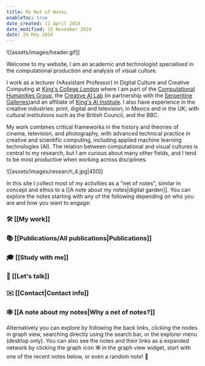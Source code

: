 ```yaml
---
title: My Net of Notes
enableToc: true
date_created: 11 April 2024
date_modified: 15 November 2024
date: 29 May 2024
---
```

![[assets/images/header.gif]]

Welcome to my website, I am an academic and technologist specialised in the computational production and analysis of visual culture.

I work as a lecturer (≈Assistant Professor) in Digital Culture and Creative Computing at [King's College London](https://www.kcl.ac.uk/people/daniel-chavez-heras)  where I am part of the [Computational Humanities Group](https://www.kcl.ac.uk/research/computational-humanities-research-group), the [Creative AI Lab](https://creative-ai.org/info) (in partnership with the [Serpentine Galleries](https://www.serpentinegalleries.org/))and an affiliate of [King's AI Institute](https://www.kcl.ac.uk/ai). I also have experience in the creative industries: print, digital and television; in Mexico and in the UK; with cultural institutions such as the British Council, and the BBC.

My work combines critical frameworks in the history and theories of cinema, television, and photography, with advanced technical practice in creative and scientific computing, including applied machine learning technologies (AI). The relation between computational and visual cultures is central to my research, but I am curious about many other fields, and I tend to be most productive when working across disciplines.

![[assets/images/research_4.jpg|450]]

In this site I collect most of my activities as a "net of notes", similar in concept and ethos to a [[A note about my notes|digital garden]]. You can explore the notes starting with any of the following depending on who you are and how you want to engage: 
### 🛠️ [[My work]]
### 📚 [[Publications/All publications|Publications]]
### 🎓 [[Study with me]]
### 💬 [[Let's talk]]
### ✉️ [[Contact|Contact info]]
### 🕸️ [[A note about my notes|Why a net of notes?]]

Alternatively you can explore by following the back links, clicking the nodes in graph view, searching directly using the search bar, or the explorer menu (desktop only). You can also see the notes and their links as a expanded network by clicking the graph icon 🕸️ in the graph view widget, start with one of the recent notes below, or even a <a id="random-page-button"> random note! 🎲 </a>




